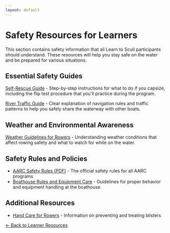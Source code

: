 ```yaml
---
layout: default
---
```


# Safety Resources for Learners

This section contains safety information that all Learn to Scull participants should understand. These resources will help you stay safe on the water and be prepared for various situations.

## Essential Safety Guides

[Self-Rescue Guide](Self_Rescue_Guide.md) - Step-by-step instructions for what to do if you capsize, including the flip test procedure that you'll practice during the program.

[River Traffic Guide](River_Traffic_Guide.md) - Clear explanation of navigation rules and traffic patterns to help you safely share the waterway with other boats.

## Weather and Environmental Awareness

[Weather Guidelines for Rowers](Weather_Guidelines.md) - Understanding weather conditions that affect rowing safety and what to watch for while on the water.

## Safety Rules and Policies

- [AARC Safety Rules (PDF)](/src/AARC_Safety_Rules.pdf) - The official safety rules for all AARC programs
- [Boathouse Rules and Equipment Care](/src/Boathouse_Rules_and_Equipment_Care.md) - Guidelines for proper behavior and equipment handling at the boathouse

## Additional Resources

- [Hand Care for Rowers](/src/Rowers_Hand_Blister_Treatment.md) - Information on preventing and treating blisters

[← Back to Learner Resources](../index.md)